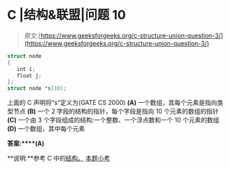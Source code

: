 # C |结构&联盟|问题 10

> 原文:[https://www.geeksforgeeks.org/c-structure-union-question-3/](https://www.geeksforgeeks.org/c-structure-union-question-3/)

```cpp
struct node 
{ 
   int i; 
   float j; 
}; 
struct node *s[10];
```

上面的 C 声明将“s”定义为(GATE CS 2000)
**(A)** 一个数组，其每个元素是指向类型节点
**(B)** 一个 2 字段的结构的指针，每个字段是指向 10 个元素的数组的指针
**(C)** 一个由 3 个字段组成的结构:一个整数、一个浮点数和一个 10 个元素的数组
**(D)** 一个数组，其中每个元素

**答案:****(A)**

**说明:**参考 C 中的[结构。](https://www.geeksforgeeks.org/structures-c/) [本题小考](https://www.geeksforgeeks.org/c-language-2-gq/structure-union-gq/)